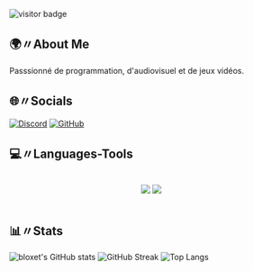 ![visitor badge](https://visitor-badge.laobi.icu/badge?page_id=systemsps.systemsps)

## 🌍〃About Me
Passsionné de programmation, d'audiovisuel et de jeux vidéos.

## 🌐〃Socials

[![Discord](https://img.shields.io/badge/-Discord-5865F2?style=flat-square&logo=Discord&logoColor=white)](<https://discord.com/users/1200851369226149998>)
[![GitHub](https://img.shields.io/badge/-GitHub-181717?style=flat-square&logo=GitHub&logoColor=white)](https://github.com/systemsps)

## 💻〃Languages-Tools
<br/>
<div align="center">
    <img src="https://skillicons.dev/icons?i=vscode,discordjs" />
    <img src="https://skillicons.dev/icons?i=html,css,nodejs,python,javascript" /><br>
</div>
<br/>

## 📊〃Stats

![bloxet's GitHub stats](https://github-readme-stats.vercel.app/api?username=systemsps&show_icons=true&theme=gruvbox)
![GitHub Streak](https://github-readme-streak-stats.herokuapp.com/?user=systemsps&theme=gruvbox)
![Top Langs](https://github-readme-stats.vercel.app/api/top-langs/?username=systemsps&theme=gruvbox)

